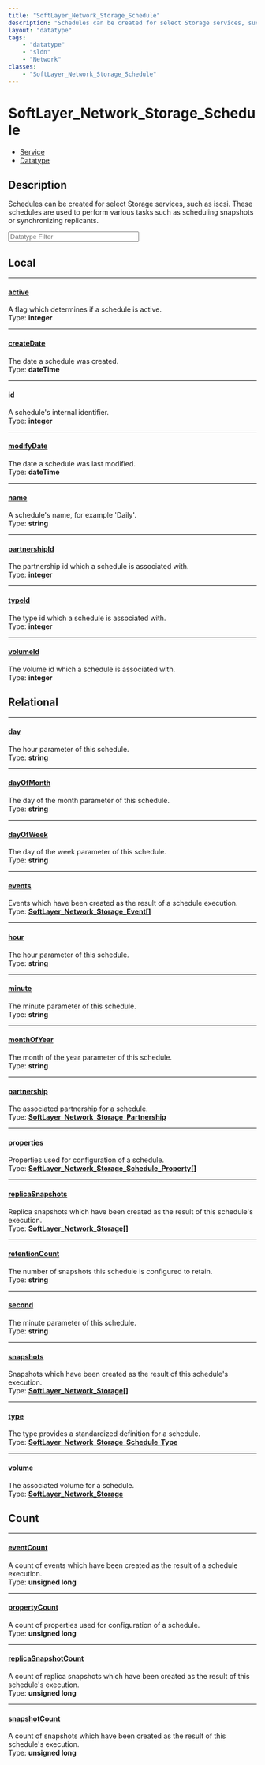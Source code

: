 ```yaml
---
title: "SoftLayer_Network_Storage_Schedule"
description: "Schedules can be created for select Storage services, such as iscsi. These schedules are used to perform various tasks s... "
layout: "datatype"
tags:
    - "datatype"
    - "sldn"
    - "Network"
classes:
    - "SoftLayer_Network_Storage_Schedule"
---
```


# SoftLayer_Network_Storage_Schedule
<div id='service-datatype'>
    <ul id='sldn-reference-tabs'>
    <li id='service'> <a href='/reference/services/SoftLayer_Network_Storage_Schedule' >Service</a></li>    <li id='datatype'> <a href='/reference/datatypes/SoftLayer_Network_Storage_Schedule' >Datatype</a></li>
    </ul>
</div>

## Description 
Schedules can be created for select Storage services, such as iscsi. These schedules are used to perform various tasks such as scheduling snapshots or synchronizing replicants. 





<!-- Filer BEGIN -->
<div class="view-filters">
        <div class="clearfix">
            <div class="search-input-box">
                <input placeholder="Datatype Filter" onkeyup="titleSearch(inputId='prop-input', divId='properties', elementClass='prop-row')" 
                    type="text" id="prop-input" value="" size="30" maxlength="128" class="form-text">
            </div>
        </div>
</div>
<!-- Filer END -->

<div id="properties" class="content">
<div id="localProperties" class="prop-content" >

## Local
<div class="prop-row">

-----
[active]: #active
#### [active]
A flag which determines if a schedule is active.  
<span class="type-label">Type: </span>**integer**


</div>
<div class="prop-row">

-----
[createDate]: #createdate
#### [createDate]
The date a schedule was created.  
<span class="type-label">Type: </span>**dateTime**


</div>
<div class="prop-row">

-----
[id]: #id
#### [id]
A schedule's internal identifier.  
<span class="type-label">Type: </span>**integer**


</div>
<div class="prop-row">

-----
[modifyDate]: #modifydate
#### [modifyDate]
The date a schedule was last modified.  
<span class="type-label">Type: </span>**dateTime**


</div>
<div class="prop-row">

-----
[name]: #name
#### [name]
A schedule's name, for example 'Daily'.  
<span class="type-label">Type: </span>**string**


</div>
<div class="prop-row">

-----
[partnershipId]: #partnershipid
#### [partnershipId]
The partnership id which a schedule is associated with.  
<span class="type-label">Type: </span>**integer**


</div>
<div class="prop-row">

-----
[typeId]: #typeid
#### [typeId]
The type id which a schedule is associated with.  
<span class="type-label">Type: </span>**integer**


</div>
<div class="prop-row">

-----
[volumeId]: #volumeid
#### [volumeId]
The volume id which a schedule is associated with.  
<span class="type-label">Type: </span>**integer**


</div>
</div>
<!-- LOCAL PROPERTY END -->

<div id="relationalProperties"  class="prop-content" >

## Relational
<div class="prop-row">

-----
[day]: #day
#### [day]
The hour parameter of this schedule.  
<span class="type-label">Type: </span>**string**


</div>
<div class="prop-row">

-----
[dayOfMonth]: #dayofmonth
#### [dayOfMonth]
The day of the month parameter of this schedule.  
<span class="type-label">Type: </span>**string**


</div>
<div class="prop-row">

-----
[dayOfWeek]: #dayofweek
#### [dayOfWeek]
The day of the week parameter of this schedule.  
<span class="type-label">Type: </span>**string**


</div>
<div class="prop-row">

-----
[events]: #events
#### [events]
Events which have been created as the result of a schedule execution.  
<span class="type-label">Type: </span>**<a href='/reference/datatypes/SoftLayer_Network_Storage_Event'>SoftLayer_Network_Storage_Event[] </a>**


</div>
<div class="prop-row">

-----
[hour]: #hour
#### [hour]
The hour parameter of this schedule.  
<span class="type-label">Type: </span>**string**


</div>
<div class="prop-row">

-----
[minute]: #minute
#### [minute]
The minute parameter of this schedule.  
<span class="type-label">Type: </span>**string**


</div>
<div class="prop-row">

-----
[monthOfYear]: #monthofyear
#### [monthOfYear]
The month of the year parameter of this schedule.  
<span class="type-label">Type: </span>**string**


</div>
<div class="prop-row">

-----
[partnership]: #partnership
#### [partnership]
The associated partnership for a schedule.  
<span class="type-label">Type: </span>**<a href='/reference/datatypes/SoftLayer_Network_Storage_Partnership'>SoftLayer_Network_Storage_Partnership </a>**


</div>
<div class="prop-row">

-----
[properties]: #properties
#### [properties]
Properties used for configuration of a schedule.  
<span class="type-label">Type: </span>**<a href='/reference/datatypes/SoftLayer_Network_Storage_Schedule_Property'>SoftLayer_Network_Storage_Schedule_Property[] </a>**


</div>
<div class="prop-row">

-----
[replicaSnapshots]: #replicasnapshots
#### [replicaSnapshots]
Replica snapshots which have been created as the result of this schedule's execution.  
<span class="type-label">Type: </span>**<a href='/reference/datatypes/SoftLayer_Network_Storage'>SoftLayer_Network_Storage[] </a>**


</div>
<div class="prop-row">

-----
[retentionCount]: #retentioncount
#### [retentionCount]
The number of snapshots this schedule is configured to retain.  
<span class="type-label">Type: </span>**string**


</div>
<div class="prop-row">

-----
[second]: #second
#### [second]
The minute parameter of this schedule.  
<span class="type-label">Type: </span>**string**


</div>
<div class="prop-row">

-----
[snapshots]: #snapshots
#### [snapshots]
Snapshots which have been created as the result of this schedule's execution.  
<span class="type-label">Type: </span>**<a href='/reference/datatypes/SoftLayer_Network_Storage'>SoftLayer_Network_Storage[] </a>**


</div>
<div class="prop-row">

-----
[type]: #type
#### [type]
The type provides a standardized definition for a schedule.  
<span class="type-label">Type: </span>**<a href='/reference/datatypes/SoftLayer_Network_Storage_Schedule_Type'>SoftLayer_Network_Storage_Schedule_Type </a>**


</div>
<div class="prop-row">

-----
[volume]: #volume
#### [volume]
The associated volume for a schedule.  
<span class="type-label">Type: </span>**<a href='/reference/datatypes/SoftLayer_Network_Storage'>SoftLayer_Network_Storage </a>**


</div>

## Count
<div class="prop-row">

-----
[eventCount]: #eventcount
#### [eventCount]
A count of events which have been created as the result of a schedule execution.   
<span class="type-label">Type: </span>**unsigned long**


</div>
<div class="prop-row">

-----
[propertyCount]: #propertycount
#### [propertyCount]
A count of properties used for configuration of a schedule.   
<span class="type-label">Type: </span>**unsigned long**


</div>
<div class="prop-row">

-----
[replicaSnapshotCount]: #replicasnapshotcount
#### [replicaSnapshotCount]
A count of replica snapshots which have been created as the result of this schedule's execution.   
<span class="type-label">Type: </span>**unsigned long**


</div>
<div class="prop-row">

-----
[snapshotCount]: #snapshotcount
#### [snapshotCount]
A count of snapshots which have been created as the result of this schedule's execution.   
<span class="type-label">Type: </span>**unsigned long**


</div>
</div>


